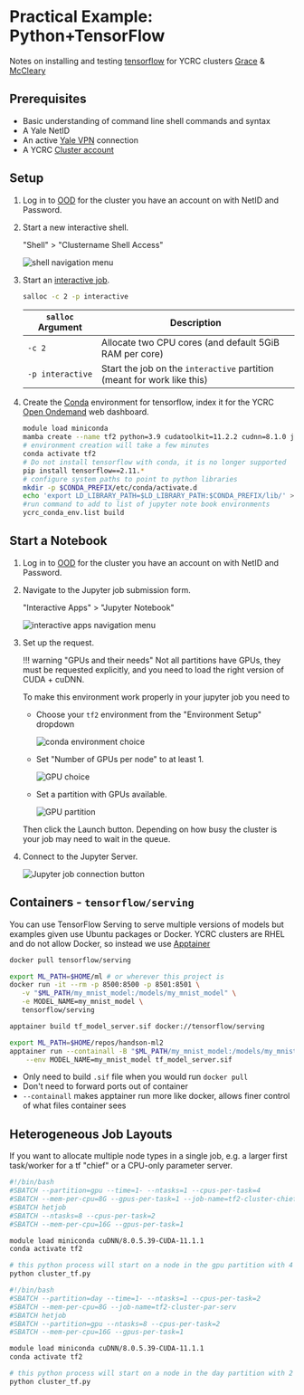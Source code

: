 # Practical Example: Python+TensorFlow

Notes on installing and testing [tensorflow](https://www.tensorflow.org/install/pip) for YCRC clusters [Grace](/clusters/grace/) & [McCleary](/clusters/mccleary/)

## Prerequisites

- Basic understanding of command line shell commands and syntax
- A Yale NetID
- An active [Yale VPN](https://yale.service-now.com/it?id=service_offering&sys_id=c4684dcd6fbb31007ee2abcf9f3ee4f2) connection
- A YCRC [Cluster account](https://research.computing.yale.edu/support/hpc/account-request)

## Setup

1. Log in to [OOD](/clusters-at-yale/access/ood/) for the cluster you have an account on with NetID and Password.

1. Start a new interactive shell.

    "Shell" > "Clustername Shell Access"

    ![shell navigation menu](/img/handson-ml2_00.png)

1. Start an [interactive job](/clusters-at-yale/job-scheduling/#interactive-jobs).

    ``` bash
    salloc -c 2 -p interactive
    ```

    | `salloc` Argument  | Description |
    | ---------------- | ----------- |
    | `-c 2`           | Allocate two CPU cores (and default 5GiB RAM per core) |
    | `-p interactive` | Start the job on the `interactive` partition (meant for work like this) |

1. Create the [Conda](/clusters-at-yale/guides/conda/) environment for tensorflow, index it for the YCRC [Open Ondemand](/clusters-at-yale/access/ood/) web dashboard.

    ``` bash
    module load miniconda
    mamba create --name tf2 python=3.9 cudatoolkit=11.2.2 cudnn=8.1.0 jupyter jupyterlab
    # environment creation will take a few minutes
    conda activate tf2
    # Do not install tensorflow with conda, it is no longer supported
    pip install tensorflow==2.11.*
    # configure system paths to point to python libraries
    mkdir -p $CONDA_PREFIX/etc/conda/activate.d
    echo 'export LD_LIBRARY_PATH=$LD_LIBRARY_PATH:$CONDA_PREFIX/lib/' > $CONDA_PREFIX/etc/conda/activate.d/env_vars.sh
    #run command to add to list of jupyter note book environments
    ycrc_conda_env.list build
    ```

## Start a Notebook

1. Log in to [OOD](/clusters-at-yale/access/ood/) for the cluster you have an account on with NetID and Password.

1. Navigate to the Jupyter job submission form.

    "Interactive Apps" > "Jupyter Notebook"

    ![interactive apps navigation menu](/img/handson-ml2_01.png)

1. Set up the request.

    !!! warning "GPUs and their needs"
        Not all partitions have GPUs, they must be requested explicitly, and you need to load the right version of CUDA + cuDNN.

    To make this environment work properly in your jupyter job you need to

    - Choose your `tf2` environment from the "Environment Setup" dropdown

        ![conda environment choice](/img/handson-ml2_notebook01.png)

    - Set "Number of GPUs per node" to at least 1.

        ![GPU choice](/img/handson-ml2_notebook02.png)

    - Set a partition with GPUs available.

        ![GPU partition](/img/handson-ml2_notebook03.png)

    Then click the Launch button. Depending on how busy the cluster is your job may need to wait in the queue.

1. Connect to the Jupyter Server.

    ![Jupyter job connection button](/img/handson-ml2_notebook05.png)

## Containers - `tensorflow/serving`

You can use TensorFlow Serving to serve multiple versions of models but examples given use Ubuntu packages or Docker. YCRC clusters are RHEL and do not allow Docker, so instead we use [Apptainer](/clusters-at-yale/guides/containers)

``` bash
docker pull tensorflow/serving

export ML_PATH=$HOME/ml # or wherever this project is
docker run -it --rm -p 8500:8500 -p 8501:8501 \
   -v "$ML_PATH/my_mnist_model:/models/my_mnist_model" \
   -e MODEL_NAME=my_mnist_model \
   tensorflow/serving
```

``` bash
apptainer build tf_model_server.sif docker://tensorflow/serving

export ML_PATH=$HOME/repos/handson-ml2
apptainer run --containall -B "$ML_PATH/my_mnist_model:/models/my_mnist_model" \
    --env MODEL_NAME=my_mnist_model tf_model_server.sif
```

- Only need to build `.sif` file when you would run `docker pull`
- Don't need to forward ports out of container
- `--containall` makes apptainer run more like docker, allows finer control of what files container sees

## Heterogeneous Job Layouts

If you want to allocate multiple node types in a single job, e.g. a larger first task/worker for a tf "chief" or a CPU-only parameter server. 

``` bash
#!/bin/bash
#SBATCH --partition=gpu --time=1- --ntasks=1 --cpus-per-task=4
#SBATCH --mem-per-cpu=8G --gpus-per-task=1 --job-name=tf2-cluster-chief
#SBATCH hetjob
#SBATCH --ntasks=8 --cpus-per-task=2 
#SBATCH --mem-per-cpu=16G --gpus-per-task=1

module load miniconda cuDNN/8.0.5.39-CUDA-11.1.1
conda activate tf2

# this python process will start on a node in the gpu partition with 4 CPUs & 1 GPU
python cluster_tf.py
```

``` bash
#!/bin/bash
#SBATCH --partition=day --time=1- --ntasks=1 --cpus-per-task=2
#SBATCH --mem-per-cpu=8G --job-name=tf2-cluster-par-serv
#SBATCH hetjob
#SBATCH --partition=gpu --ntasks=8 --cpus-per-task=2 
#SBATCH --mem-per-cpu=16G --gpus-per-task=1

module load miniconda cuDNN/8.0.5.39-CUDA-11.1.1
conda activate tf2

# this python process will start on a node in the day partition with 2 CPUs
python cluster_tf.py

```

